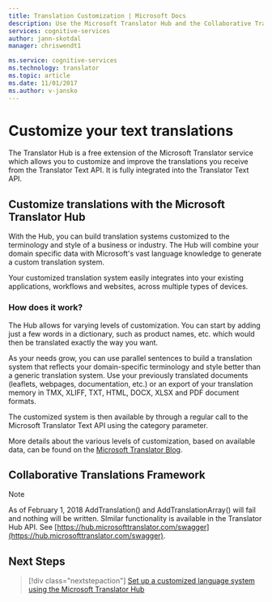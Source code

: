 ```yaml
---
title: Translation Customization | Microsoft Docs
description: Use the Microsoft Translator Hub and the Collaborative Translations Framework (CTF) to build your own machine translation system using your preferred terminology and style.
services: cognitive-services
author: jann-skotdal
manager: chriswendt1

ms.service: cognitive-services
ms.technology: translator
ms.topic: article
ms.date: 11/01/2017
ms.author: v-jansko
---
```


# Customize your text translations

The Translator Hub is a free extension of the Microsoft Translator service which allows you to customize and improve the translations you receive from the Translator Text API. It is fully integrated into the Translator Text API. 

## Customize translations with the Microsoft Translator Hub

With the Hub, you can build translation systems customized to the terminology and style of a business or industry. The Hub will combine your domain specific data with Microsoft's vast language knowledge to generate a custom translation system. 

Your customized translation system easily integrates into your existing applications, workflows and websites, across multiple types of devices.

### How does it work?
The Hub allows for varying levels of customization. You can start by adding just a few words in a dictionary, such as product names, etc. which would then be translated exactly the way you want. 

As your needs grow, you can use parallel sentences to build a translation system that reflects your domain-specific terminology and style better than a generic translation system. Use your previously translated documents (leaflets, webpages, documentation, etc.) or an export of your translation memory in TMX, XLIFF, TXT, HTML, DOCX, XLSX and PDF document formats. 

The customized system is then available by through a regular call to the Microsoft Translator Text API using the category parameter.

More details about the various levels of customization, based on available data, can be found on the [Microsoft Translator Blog](https://blogs.msdn.microsoft.com/translation/2016/01/27/new-microsoft-translator-customization-features-help-unleash-the-power-of-artificial-intelligence-for-everyone/).

## Collaborative Translations Framework

> [!NOTE]
> As of February 1, 2018 AddTranslation() and AddTranslationArray() will fail and nothing will be written.
SImilar functionality is available in the Translator Hub API. See [https://hub.microsofttranslator.com/swagger](https://hub.microsofttranslator.com/swagger). 

## Next Steps
> [!div class="nextstepaction"]
> [Set up a customized language system using the Microsoft Translator Hub](https://hub.microsofttranslator.com)
